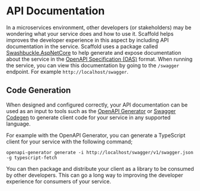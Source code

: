 # API Documentation

In a microservices environment, other developers (or stakeholders) may be wondering what your service does and how to use it. Scaffold helps improves the developer experience in this aspect by including API documentation in the service. Scaffold uses a package called [Swashbuckle.AspNetCore](https://github.com/domaindrivendev/Swashbuckle.AspNetCore) to help generate and expose documentation about the service in the [OpenAPI Specification (OAS)](https://www.openapis.org/) format. When running the service, you can view this documentation by going to the `/swagger` endpoint. For example `http://localhost/swagger`.

## Code Generation

When designed and configured correctly, your API documentation can be used as an input to tools such as the [OpenAPI Generator](https://openapi-generator.tech) or [Swagger Codegen](https://swagger.io/tools/swagger-codegen/) to generate client code for your service in any supported language.

For example with the OpenAPI Generator, you can generate a TypeScript client for your service with the following command;

    openapi-generator generate -i http://localhost/swagger/v1/swagger.json -g typescript-fetch

You can then package and distribute your client as a library to be consumed by other developers. This can go a long way to improving the developer experience for consumers of your service.
